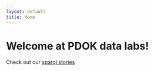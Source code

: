 ```yaml
---
layout: default
title: Home
---
```

# Welcome at PDOK data labs!
Check out our [sparql stories](/stories)